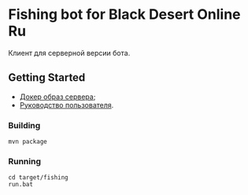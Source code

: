 # Fishing bot for Black Desert Online Ru

Клиент для серверной версии бота.


## Getting Started

- [Докер образ сервера](https://github.com/Symb1OS/blackdesert-fishbot-server);
- [Руководство пользователя](https://docs.google.com/document/d/1DkkaUYzsAG57zADdlMZyV0jzGTR5s-Vo13wi64Z0TC8/edit?usp=sharing).

### Building

```
mvn package
```

### Running

```
cd target/fishing
run.bat
```